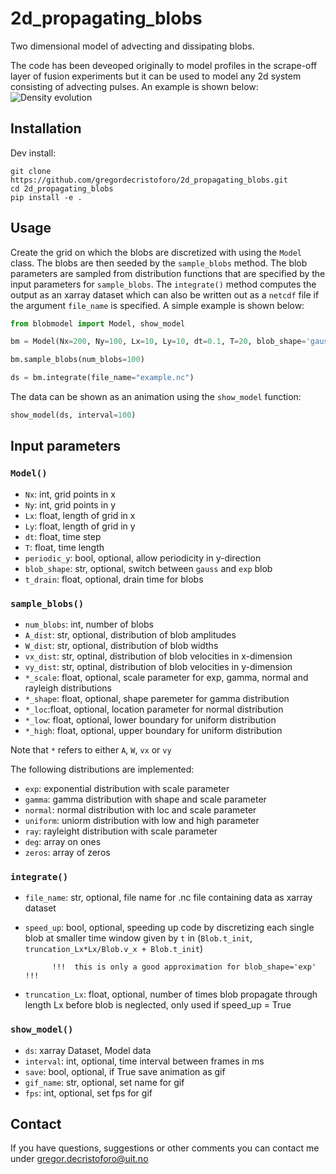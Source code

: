 # 2d_propagating_blobs
Two dimensional model of advecting and dissipating blobs.

The code has been deveoped originally to model profiles in the scrape-off layer of fusion experiments but it can be used to model any 2d system consisting of advecting pulses. An example is shown below:
![Density evolution](readme_gifs/2d_blobs.gif ) 

## Installation

Dev install:
```
git clone https://github.com/gregordecristoforo/2d_propagating_blobs.git
cd 2d_propagating_blobs
pip install -e .
```


## Usage
Create the grid on which the blobs are discretized with using the `Model` class. The blobs are then seeded by the `sample_blobs` method. The blob parameters are sampled from distribution functions that are specified by the input parameters for `sample_blobs`. The `integrate()` method computes the output as an xarray dataset which can also be written out as a `netcdf` file if the argument `file_name` is specified. A simple example is shown below:

```Python
from blobmodel import Model, show_model

bm = Model(Nx=200, Ny=100, Lx=10, Ly=10, dt=0.1, T=20, blob_shape='gauss')

bm.sample_blobs(num_blobs=100)

ds = bm.integrate(file_name="example.nc")
```
The data can be shown as an animation using the `show_model` function:
```Python
show_model(ds, interval=100)
```

## Input parameters
### `Model()`
- `Nx`: int, grid points in x
- `Ny`: int, grid points in y
- `Lx`: float, length of grid in x
- `Ly`: float, length of grid in y
- `dt`: float, time step 
- `T`: float, time length 
- `periodic_y`: bool, optional,
            allow periodicity in y-direction 
- `blob_shape`: str, optional,
            switch between `gauss` and `exp` blob
- `t_drain`: float, optional,
            drain time for blobs 

### `sample_blobs()`
- `num_blobs`: int, number of blobs
- `A_dist`: str, optional,
            distribution of blob amplitudes
- `W_dist`: str, optional,
            distribution of blob widths
- `vx_dist`: str, optinal,
            distribution of blob velocities in x-dimension
- `vy_dist`: str, optinal,
            distribution of blob velocities in y-dimension
- `*_scale`: float, optional,
            scale parameter for exp, gamma, normal and rayleigh distributions
- `*_shape`: float, optional,
            shape paremeter for gamma distribution
- `*_loc`:float, optional,
            location parameter for normal distribution
- `*_low`: float, optional,
            lower boundary for uniform distribution
- `*_high`: float, optional,
            upper boundary for uniform distribution
            
Note that `*` refers to either `A`, `W`, `vx` or `vy`

The following distributions are implemented:

- `exp`: exponential distribution with scale parameter
- `gamma`: gamma distribution with shape and scale parameter
- `normal`: normal distribution with loc and scale parameter
- `uniform`: uniorm distribution with low and high parameter
- `ray`: rayleight distribution with scale parameter
- `deg`: array on ones 
- `zeros`: array of zeros
                
### `integrate()`
- `file_name`: str, optional, 
            file name for .nc file containing data as xarray dataset
- `speed_up`: bool, optional,
            speeding up code by discretizing each single blob at smaller time window given by
            `t` in (`Blob.t_init`, `truncation_Lx*Lx/Blob.v_x + Blob.t_init`)

            !!!  this is only a good approximation for blob_shape='exp' !!!
- `truncation_Lx`: float, optional,
            number of times blob propagate through length Lx before blob is neglected,
            only used if speed_up = True
            
### `show_model()`
- `ds`: xarray Dataset,
            Model data
- `interval`: int, optional,
            time interval between frames in ms
- `save`: bool, optional,
            if True save animation as gif
- `gif_name`: str, optional,
            set name for gif
- `fps`: int, optional,
            set fps for gif

## Contact
If you have questions, suggestions or other comments you can contact me under gregor.decristoforo@uit.no

